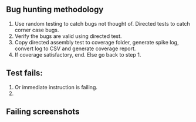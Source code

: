 ## Bug hunting methodology
1. Use random testing to catch bugs not thought of. Directed tests to catch corner case bugs.
2. Verify the bugs are valid using directed test.
3. Copy directed assembly test to coverage folder, generate spike log, convert log to CSV and generate coverage report.
4. If coverage satisfactory, end. Else go back to step 1.

## Test fails:
1. Or immediate instruction is failing.
2. 

## Failing screenshots
